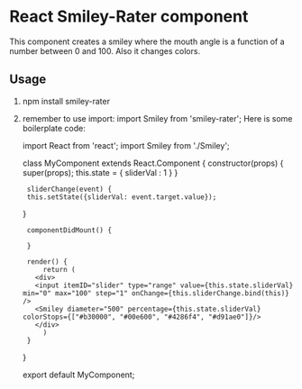 # React Smiley-Rater component

This component creates a smiley where the mouth angle is a function of a
number between 0 and 100. Also it changes colors.

## Usage

1. npm install smiley-rater
2. remember to use import: import Smiley from 'smiley-rater';
Here is some boilerplate code:

    import React from 'react';
    import Smiley from './Smiley';
    
    class MyComponent extends React.Component {
      constructor(props) {
        super(props);
        this.state = {
          sliderVal : 1
        }
      }
    
        sliderChange(event) {
        this.setState({sliderVal: event.target.value});
      }
    
        componentDidMount() {
    
        }
    
        render() {
            return (
          <div>
          <input itemID="slider" type="range" value={this.state.sliderVal} min="0" max="100" step="1" onChange={this.sliderChange.bind(this)} />
          <Smiley diameter="500" percentage={this.state.sliderVal} colorStops={["#b30000", "#00e600", "#4286f4", "#d91ae0"]}/>
          </div>
            )
        }
    }
    
    export default MyComponent;
    